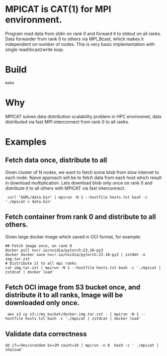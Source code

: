 # MPICAT is CAT(1) for MPI environment.
Program read data from stdin on rank 0 and forward it to stdout on all ranks.
Data forwarder from rank 0 to others via MPI_Bcast, which makes it independent
on number of nodes.
This is very basic implementation with single read/bcast/write loop.

# Build
```
make 
```
# Why

MPICAT solves data distribution scalability problem in HPC environmet, data distributed via fast MPI
interconnect from rank 0 to all ranks. 

# Examples
## Fetch data once, distribute to all

Given cluster of N nodes, we want to fetch some blob from slow internet to each node.
Naive approach will be to fetch data from each host which result in download multiplication.
Lets download blob only once on rank 0 and distribute it to all others with MPICAT via fast interconnect.
```
 curl "$URL/data.bin" | mpirun -N 1 --hostfile hosts.txt bash -c './mpicat > data.bin'
```

## Fetch container from rank 0 and distribute to all others.
Given large docker image which saved in OCI format, for example:
```
## Fetch image once, on rank 0
docker pull nvcr.io/nvidia/pytorch:23.10-py3
docker docker save nvcr.io/nvidia/pytorch:23.10-py3 | zstdmt -o img.tar.zst
# Distribute it to all mpi ranks
cat img.tar.zst | mpirun -N 1 --hostfile hosts.txt bash -c './mpicat | zstdcat | docker load'

```
## Fetch OCI image from S3 bucket once, and distribute it to all ranks, Image will be downloaded only once.
```
 aws s3 cp s3://my_bucket/docker-img.tar.zst - | mpirun -N 1 --hostfile hosts.txt bash -c './mpicat | zstdcat | docker load'
```

## Validate data correctness
```
dd if=/dev/urandom bs=1M count=10 | mpirun -n 8  bash -c ' ./mpicat | sha1sum'
```
